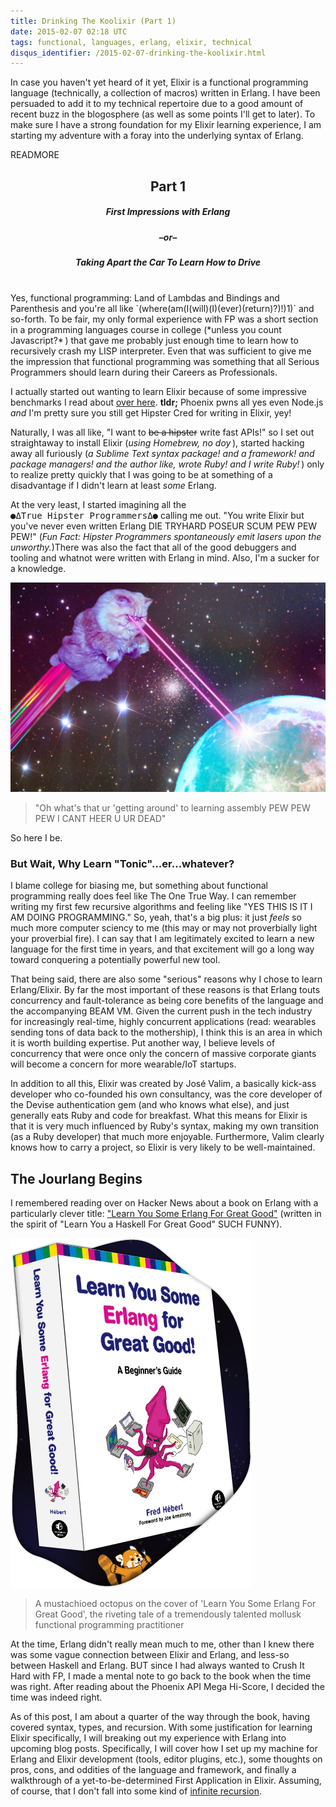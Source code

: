 ```yaml
---
title: Drinking The Koolixir (Part 1)
date: 2015-02-07 02:18 UTC
tags: functional, languages, erlang, elixir, technical
disqus_identifier: /2015-02-07-drinking-the-koolixir.html
---
```

In case you haven't yet heard of it yet, Elixir is a functional programming language (technically, a collection of macros) written in Erlang. I have been persuaded to add it to my technical repertoire due to a good amount of recent buzz in the blogosphere (as well as some points I'll get to later). To make sure I have a strong foundation for my Elixir learning experience, I am starting my adventure with a foray into the underlying syntax of Erlang.

READMORE

<div style="text-align: center">
<h2>Part 1</h2>
<h5>First Impressions with Erlang</h5>
<h5>&ndash;or&ndash;</h5>
<h5><i>Taking Apart the Car To Learn How to Drive</i></h5>
</div>
<br/>
Yes, functional programming: Land of Lambdas and Bindings and Parenthesis and you're all like `(where(am(I(will)(I)(ever)(return)?)!)1)` and so-forth. To be fair, my only formal experience with FP was a short section in a programming languages course in college (*unless you count Javascript?*&thinsp;) that gave me probably just enough time to learn how to recursively crash my LISP interpreter. Even that was sufficient to give me the impression that functional programming was something that all Serious Programmers should learn during their Careers as Professionals.

I actually started out wanting to learn Elixir because of some impressive benchmarks I read about [over here](https://github.com/mroth/phoenix-showdown). **tldr;** Phoenix pwns all yes even Node.js *and* I'm pretty sure you still get Hipster Cred for writing in Elixir, yey!

Naturally, I was all like, "I want to <strike>be a hipster</strike> write fast APIs!" so I set out straightaway to install Elixir (*using Homebrew, no doy*&thinsp;), started hacking away all furiously (*a Sublime Text syntax package! and a framework! and package managers! and the author like, wrote Ruby! and I write Ruby!*&thinsp;) only to realize pretty quickly that I was going to be at something of a disadvantage if I didn't learn at least *some* Erlang.

At the very least, I started imagining all the <span style="font-family: monospace; font-size: 14px">&#9679;&Delta;True&nbsp;Hipster&nbsp;Programmers&Delta;&#9679;</span> calling me out. "You write Elixir but you've never even written Erlang DIE TRYHARD POSEUR SCUM PEW PEW PEW!" (*Fun Fact: Hipster Programmers spontaneously emit lasers upon the unworthy.*)There was also the fact that all of the good debuggers and tooling and whatnot were written with Erlang in mind. Also, I'm a sucker for a knowledge.

<div class="image-wrapper">
  <img alt="A space cat obliterating a planet of unworthy programmers writing at an unacceptable level of abstraction" src="/articles/hipster_programmer_cat.jpg" />
  <blockquote>"Oh what's that ur 'getting around' to learning assembly PEW PEW PEW I CANT HEER U UR DEAD"</blockquote>
</div>

So here I be.

### But Wait, Why Learn "Tonic"...er...whatever?
I blame college for biasing me, but something about functional programming really does feel like The One True Way. I can remember writing my first few recursive algorithms and feeling like "YES THIS IS IT I AM DOING PROGRAMMING." So, yeah, that's a big plus: it just *feels* so much more computer sciency to me (this may or may not proverbially light your proverbial fire). I can say that I am legitimately excited to learn a new language for the first time in years, and that excitement will go a long way toward conquering a potentially powerful new tool.

That being said, there are also some "serious" reasons why I chose to learn Erlang/Elixir. By far the most important of these reasons is that Erlang touts concurrency and fault-tolerance as being core benefits of the language and the accompanying BEAM VM. Given the current push in the tech industry for increasingly real-time, highly concurrent applications (read: wearables sending tons of data back to the mothership), I think this is an area in which it is worth building expertise. Put another way, I believe levels of concurrency that were once only the concern of massive corporate giants will become a concern for more wearable/IoT startups.

In addition to all this, Elixir was created by Jos&eacute; Valim, a basically kick-ass developer who co-founded his own consultancy, was the core developer of the Devise authentication gem (and who knows what else), and just generally eats Ruby and code for breakfast. What this means for Elixir is that it is very much influenced by Ruby's syntax, making my own transition (as a Ruby developer) that much more enjoyable. Furthermore, Valim clearly knows how to carry a project, so Elixir is very likely to be well-maintained.

## The Jourlang Begins
I remembered reading over on Hacker News about a book on Erlang with a particularly clever title: ["Learn You Some Erlang For Great Good"](http://learnyousomeerlang.com/) (written in the spirit of "Learn You a Haskell For Great Good" SUCH FUNNY).

<div class="image-wrapper">
  <img src="/articles/IMG_1100.PNG" alt="A mustachioed octopus on the cover of 'Learn You Some Erlang For Great Good', the riveting tale of a tremendously talented mollusk functional programming practitioner" />
  <blockquote>A mustachioed octopus on the cover of 'Learn You Some Erlang For Great Good', the riveting tale of a tremendously talented mollusk functional programming practitioner</blockquote>
</div>

At the time, Erlang didn't really mean much to me, other than I knew there was some vague connection between Elixir and Erlang, and less-so between Haskell and Erlang. BUT since I had always wanted to Crush It Hard with FP, I made a mental note to go back to the book when the time was right. After reading about the Phoenix API Mega Hi-Score, I decided the time was indeed right.

As of this post, I am about a quarter of the way through the book, having covered syntax, types, and recursion. With some justification for learning Elixir specifically, I will breaking out my experience with Erlang into upcoming blog posts. Specifically, I will cover how I set up my machine for Erlang and Elixir development (tools, editor plugins, etc.), some thoughts on pros, cons, and oddities of the language and framework, and finally a walkthrough of a yet-to-be-determined First Application in Elixir. Assuming, of course, that I don't fall into some kind of [infinite recursion](/2015/02/07/drinking-the-koolixir.html).
